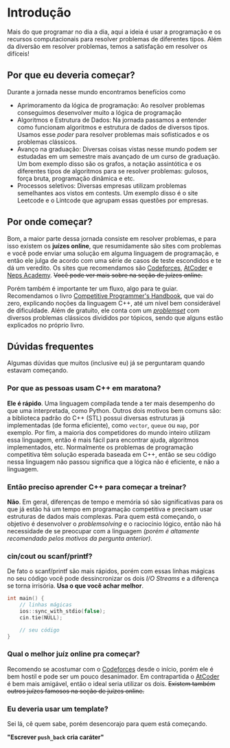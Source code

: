 # Introdução

Mais do que programar no dia a dia, aqui a ideia é usar a programação e os recursos computacionais para resolver problemas de diferentes tipos. Além da diversão em resolver problemas, temos a satisfação em resolver os difíceis!

## Por que eu deveria começar?

Durante a jornada nesse mundo encontramos benefícios como

<ul>
  <li>Aprimoramento da lógica de programação: Ao resolver problemas conseguimos desenvolver muito a
  lógica de programação</li>
  <li>Algoritmos e Estrutura de Dados: Na jornada passamos a entender como funcionam algoritmos e estrutura de dados de diversos tipos. Usamos esse <em>poder</em> para resolver problemas mais sofisticados e os problemas clássicos. </li>
  <li>Avanço na graduação: Diversas coisas vistas nesse mundo podem ser estudadas em um semestre mais
  avançado de um curso de graduação. Um bom exemplo disso são os grafos, a notação assintótica e os diferentes tipos de algoritmos para se resolver problemas: gulosos, força bruta, programação dinâmica e etc.</li>
  <li>Processos seletivos: Diversas empresas utilizam problemas semelhantes aos vistos em contests. Um exemplo disso é o site Leetcode e o Lintcode que agrupam essas questões por empresas.</li>
</ul>

## Por onde começar?

Bom, a maior parte dessa jornada consiste em resolver problemas, e para isso existem os **juízes online**, que resumidamente são sites com problemas e você pode enviar uma solução em alguma linguagem de programação, e então ele julga de acordo com uma série de casos de teste escondidos e te dá um veredito. Os sites que recomendamos são [Codeforces](https://codeforces.com/), [AtCoder](https://atcoder.jp/) e [Neps Academy](https://neps.academy/). ~~Você pode ver mais sobre na seção de juízes online.~~

Porém também é importante ter um fluxo, algo para te guiar. Recomendamos o livro [Competitive Programmer's Handbook](https://cses.fi/book/book.pdf), que vai do zero, explicando noções da linguagem C++, até um nível bem considerável de dificuldade. Além de gratuito, ele conta com um [_problemset_](https://cses.fi/problemset/) com diversos problemas clássicos divididos por tópicos, sendo que alguns estão explicados no próprio livro.

## Dúvidas frequentes

Algumas dúvidas que muitos (inclusive eu) já se perguntaram quando estavam começando.

### Por que as pessoas usam C++ em maratona?

**Ele é rápido**. Uma linguagem compilada tende a ter mais desempenho do que uma interpretada, como Python. Outros dois motivos bem comuns são: a biblioteca padrão do C++ (STL) possui diversas estruturas já implementadas (de forma eficiente), como `vector`, `queue` ou `map`, por exemplo. Por fim, a maioria dos competidores do mundo inteiro utilizam essa linguagem, então é mais fácil para encontrar ajuda, algoritmos implementados, etc. Normalmente os problemas de programação competitiva têm solução esperada baseada em C++, então se seu código nessa linguagem não passou significa que a lógica não é eficiente, e não a linguagem.

### Então preciso aprender C++ para começar a treinar?

**Não**. Em geral, diferenças de tempo e memória só são significativas para os que já estão há um tempo em programação competitiva e precisam usar estruturas de dados mais complexas. Para quem está começando, o objetivo é desenvolver o _problemsolving_ e o raciocínio lógico, então não há necessidade de se preocupar com a linguagem _(porém é altamente recomendado pelos motivos da pergunta anterior)_.

### cin/cout ou scanf/printf?

De fato o scanf/printf são mais rápidos, porém com essas linhas mágicas no seu código você pode dessincronizar os dois _I/O Streams_ e a diferença se torna irrisória. **Usa o que você achar melhor**.

```c++
int main() {
    // linhas mágicas
    ios::sync_with_stdio(false);
    cin.tie(NULL);

    // seu código
}
```

### Qual o melhor juíz online pra começar?

Recomendo se acostumar com o [Codeforces](https://codeforces.com/) desde o início, porém ele é bem hostil e pode ser um pouco desanimador. Em contrapartida o [AtCoder](https://atcoder.jp/) é bem mais amigável, então o ideal seria utilizar os dois. ~~Existem também outros juízes famosos na seção de juízes online.~~

### Eu deveria usar um template?

Sei lá, cê quem sabe, porém desencorajo para quem está começando.

**"Escrever `push_back` cria caráter"**

